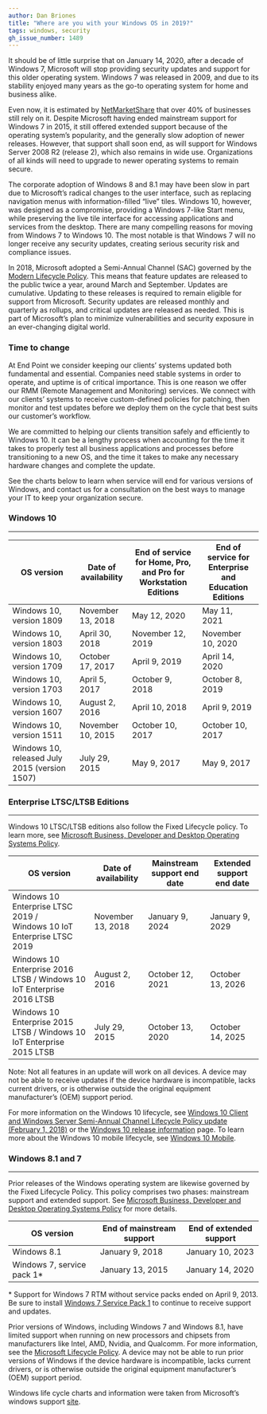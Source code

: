 ```yaml
---
author: Dan Briones
title: "Where are you with your Windows OS in 2019?"
tags: windows, security
gh_issue_number: 1489
---
```


It should be of little surprise that on January 14, 2020, after a decade of Windows&nbsp;7, Microsoft will stop providing security updates and support for this older operating system. Windows&nbsp;7 was released in 2009, and due to its stability enjoyed many years as the go-to operating system for home and business alike.

Even now, it is estimated by [NetMarketShare](https://netmarketshare.com/operating-system-market-share.aspx) that over 40% of businesses still rely on it. Despite Microsoft having ended mainstream support for Windows&nbsp;7 in 2015, it still offered extended support because of the operating system’s popularity, and the generally slow adoption of newer releases. However, that support shall soon end, as will support for Windows Server 2008 R2 (release 2), which also remains in wide use. Organizations of all kinds will need to upgrade to newer operating systems to remain secure.

The corporate adoption of Windows&nbsp;8 and 8.1 may have been slow in part due to Microsoft’s radical changes to the user interface, such as replacing navigation menus with information-​filled “live” tiles. Windows&nbsp;10, however, was designed as a compromise, providing a Windows&nbsp;7-​like Start menu, while preserving the live tile interface for accessing applications and services from the desktop. There are many compelling reasons for moving from Windows&nbsp;7 to Windows&nbsp;10. The most notable is that Windows&nbsp;7 will no longer receive any security updates, creating serious security risk and compliance issues.

In 2018, Microsoft adopted a Semi-​Annual Channel (SAC) governed by the [Modern Lifecycle Policy](https://support.microsoft.com/en-us/help/30881). This means that feature updates are released to the public twice a year, around March and September. Updates are cumulative. Updating to these releases is required to remain eligible for support from Microsoft. Security updates are released monthly and quarterly as rollups, and critical updates are released as needed. This is part of Microsoft’s plan to minimize vulnerabilities and security exposure in an ever-​changing digital world.

### Time to change

At End Point we consider keeping our clients’ systems updated both fundamental and essential. Companies need stable systems in order to operate, and uptime is of critical importance. This is one reason we offer our RMM (Remote Management and Monitoring) services. We connect with our clients’ systems to receive custom-​defined policies for patching, then monitor and test updates before we deploy them on the cycle that best suits our customer’s workflow.

We are committed to helping our clients transition safely and efficiently to Windows&nbsp;10. It can be a lengthy process when accounting for the time it takes to properly test all business applications and processes before transitioning to a new OS, and the time it takes to make any necessary hardware changes and complete the update.

See the charts below to learn when service will end for various versions of Windows, and contact us for a consultation on the best ways to manage your IT to keep your organization secure.

### Windows&nbsp;10

* * * * *

<table>
<thead><tr><th>OS version</th><th>Date of availability</th><th>End of service for Home, Pro, and Pro for Workstation Editions</th><th>End of service for Enterprise and Education Editions</th></tr></thead><tbody>
 <tr><td>Windows&nbsp;10, version 1809</td><td>November 13, 2018</td><td>May 12, 2020</td><td>May 11, 2021</td></tr>
 <tr><td>Windows&nbsp;10, version 1803</td><td>April 30, 2018</td><td>November 12, 2019</td><td>November 10, 2020</td></tr>
 <tr><td>Windows&nbsp;10, version 1709</td><td>October 17, 2017</td><td>April 9, 2019</td><td>April 14, 2020</td></tr>
 <tr><td>Windows&nbsp;10, version 1703</td><td>April 5, 2017</td><td>October 9, 2018</td><td>October 8, 2019</td></tr>
 <tr><td>Windows&nbsp;10, version 1607</td><td>August 2, 2016</td><td>April 10, 2018</td><td>April 9, 2019</td></tr>
 <tr><td>Windows&nbsp;10, version 1511</td><td>November 10, 2015</td><td>October 10, 2017</td><td>October 10, 2017</td></tr>
 <tr><td>Windows&nbsp;10, released July 2015 (version 1507)</td><td>July 29, 2015</td><td>May 9, 2017</td><td>May 9, 2017</td></tr>
</tbody></table>

### Enterprise LTSC/​LTSB Editions

* * * * *

Windows&nbsp;10 LTSC/​LTSB editions also follow the Fixed Lifecycle policy. To learn more, see [Microsoft Business, Developer and Desktop Operating Systems Policy](https://support.microsoft.com/en-us/help/14085).

<table>
<thead><tr><th>OS version</th><th>Date of availability</th><th>Mainstream support end date</th><th>Extended support end date</th></tr></thead><tbody>
 <tr><td>Windows&nbsp;10 Enterprise LTSC 2019 / Windows&nbsp;10 IoT Enterprise LTSC 2019</td><td>November 13, 2018</td><td>January 9, 2024</td><td>January 9, 2029</td></tr>
 <tr><td>Windows&nbsp;10 Enterprise 2016 LTSB / Windows&nbsp;10 IoT Enterprise 2016 LTSB</td><td>August 2, 2016</td><td>October 12, 2021</td><td>October 13, 2026</td></tr>
 <tr><td>Windows&nbsp;10 Enterprise 2015 LTSB / Windows&nbsp;10 IoT Enterprise 2015 LTSB</td><td>July 29, 2015</td><td>October 13, 2020</td><td>October 14, 2025</td></tr>
</tbody></table>

Note: Not all features in an update will work on all devices. A device may not be able to receive updates if the device hardware is incompatible, lacks current drivers, or is otherwise outside the original equipment manufacturer’s (OEM) support period.

For more information on the Windows&nbsp;10 lifecycle, see [Windows&nbsp;10 Client and Windows Server Semi-​Annual Channel Lifecycle Policy update (February 1, 2018)](https://support.microsoft.com/en-us/help/4076506) or the [Windows&nbsp;10 release information](https://technet.microsoft.com/windows/release-info.aspx) page. To learn more about the Windows&nbsp;10 mobile lifecycle, see [Windows&nbsp;10 Mobile](https://support.microsoft.com/lifecycle/search?alpha=Windows%2010%20Mobile).

### Windows&nbsp;8.1 and 7

* * * * *

Prior releases of the Windows operating system are likewise governed by the Fixed Lifecycle Policy. This policy comprises two phases: mainstream support and extended support. See [Microsoft Business, Developer and Desktop Operating Systems Policy](https://support.microsoft.com/en-us/help/14085) for more details.

<table>
<thead><tr><th>OS version</th><th>End of mainstream support</th><th>End of extended support</th></tr></thead><tbody>
 <tr><td>Windows&nbsp;8.1</td><td>January 9, 2018</td><td>January 10, 2023</td></tr>
 <tr><td>Windows&nbsp;7, service pack 1*</td><td>January 13, 2015</td><td>January 14, 2020</td></tr>
</tbody></table>

\* Support for Windows&nbsp;7 RTM without service packs ended on April 9, 2013. Be sure to install [Windows&nbsp;7 Service Pack 1](https://support.microsoft.com/en-us/help/15090) to continue to receive support and updates.

Prior versions of Windows, including Windows&nbsp;7 and Windows&nbsp;8.1, have limited support when running on new processors and chipsets from manufacturers like Intel, AMD, Nvidia, and Qualcomm. For more information, see the [Microsoft Lifecycle Policy](http://go.microsoft.com/fwlink/p/?LinkId=722733). A device may not be able to run prior versions of Windows if the device hardware is incompatible, lacks current drivers, or is otherwise outside the original equipment manufacturer’s (OEM) support period.

Windows life cycle charts and information were taken from Microsoft’s windows support [site](https://support.microsoft.com/en-us/help/13853/windows-lifecycle-fact-sheet).
